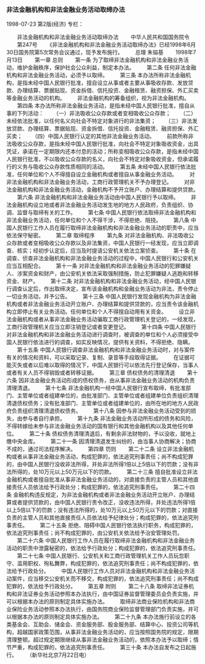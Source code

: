 ### 非法金融机构和非法金融业务活动取缔办法

1998-07-23
第2版(经济)
专栏：

　　非法金融机构和非法金融业务活动取缔办法
　　中华人民共和国国务院令
　　第247号
　　《非法金融机构和非法金融业务活动取缔办法》已经1998年6月30日国务院第5次常务会议通过，现予发布施行。
　　总理  朱镕基
　　1998年7月13日
　　第一章  总则
　　第一条  为了取缔非法金融机构和非法金融业务活动，维护金融秩序，保护社会公众利益，制定本办法。
　　第二条  任何非法金融机构和非法金融业务活动，必须予以取缔。
　　第三条  本办法所称非法金融机构，是指未经中国人民银行批准，擅自设立从事或者主要从事吸收存款、发放贷款、办理结算、票据贴现、资金拆借、信托投资、金融租赁、融资担保、外汇买卖等金融业务活动的机构。
　　非法金融机构的筹备组织，视为非法金融机构。
　　第四条  本办法所称非法金融业务活动，是指未经中国人民银行批准，擅自从事的下列活动：
　　（一）非法吸收公众存款或者变相吸收公众存款；
　　（二）未经依法批准，以任何名义向社会不特定对象进行的非法集资；
　　（三）非法发放贷款、办理结算、票据贴现、资金拆借、信托投资、金融租赁、融资担保、外汇买卖；
　　（四）中国人民银行认定的其他非法金融业务活动。
　　前款所称非法吸收公众存款，是指未经中国人民银行批准，向社会不特定对象吸收资金，出具凭证，承诺在一定期限内还本付息的活动；所称变相吸收公众存款，是指未经中国人民银行批准，不以吸收公众存款的名义，向社会不特定对象吸收资金，但承诺履行的义务与吸收公众存款性质相同的活动。
　　第五条  未经中国人民银行依法批准，任何单位和个人不得擅自设立金融机构或者擅自从事金融业务活动。
　　对非法金融机构和非法金融业务活动，工商行政管理机关不予办理登记。
　　对非法金融机构和非法金融业务活动，金融机构不予开立账户、办理结算和提供贷款。
　　第六条  非法金融机构和非法金融业务活动由中国人民银行予以取缔。
　　非法金融机构设立地或者非法金融业务活动发生地的地方人民政府，负责组织、协调、监督与取缔有关的工作。
　　第七条  中国人民银行依法取缔非法金融机构和非法金融业务活动，任何单位和个人不得干涉，不得拒绝、阻挠。
　　第八条  中国人民银行工作人员在履行取缔非法金融机构和非法金融业务活动的职责中，应当依法保守秘密。
　　第二章  取缔程序
　　第九条  对非法金融机构、非法吸收公众存款或者变相吸收公众存款以及非法集资，中国人民银行一经发现，应当立即调查、核实；经初步认定后，应当及时提请公安机关依法立案侦查。
　　第十条  在调查、侦查非法金融机构和非法金融业务活动的过程中，中国人民银行和公安机关应当互相配合。
　　第十一条  对非法金融机构和非法金融业务活动的犯罪嫌疑人、涉案资金和财产，由公安机关依法采取强制措施，防止犯罪嫌疑人逃跑和转移资金、财产。
　　第十二条  对非法金融机构和非法金融业务活动，经中国人民银行调查认定后，作出取缔决定，宣布该金融机构和金融业务活动为非法，责令停止一切业务活动，并予公告。
　　第十三条  中国人民银行发现金融机构为非法金融机构或者非法金融业务活动开立账户、办理结算和提供贷款的，应当责令该金融机构立即停止有关业务活动。任何单位和个人不得擅自动用有关资金。
　　设立非法金融机构或者从事非法金融业务活动骗取工商行政管理机关登记的，一经发现，工商行政管理机关应当立即注销登记或者变更登记。
　　第十四条  中国人民银行对非法金融机构和非法金融业务活动进行调查时，被调查的单位和个人必须接受中国人民银行依法进行的调查，如实反映情况，提供有关资料，不得拒绝、隐瞒。
　　第十五条  中国人民银行调查非法金融机构和非法金融业务活动时，对与案件有关的情况和资料，可以采取记录、复制、录音等手段取得证据。
　　在证据可能灭失或者以后难以取得的情况下，中国人民银行可以依法先行登记保存，当事人或者有关人员不得销毁或者转移证据。
　　第三章  债权债务的清理清退
　　第十六条  因非法金融业务活动形成的债权债务，由从事非法金融业务活动的机构负责清理清退。
　　第十七条  非法金融机构一经中国人民银行宣布取缔，有批准部门、主管单位或者组建单位的，由批准部门、主管单位或者组建单位负责组织清理清退债权债务；没有批准部门、主管单位或者组建单位的，由所在地的地方人民政府负责组织清理清退债权债务。
　　第十八条  因参与非法金融业务活动受到的损失，由参与者自行承担。
　　第十九条  非法金融业务活动所形成的债务和风险，不得转嫁给未参与非法金融业务活动的国有银行和其他金融机构以及其他任何单位。
　　第二十条  债权债务清理清退后，有剩余非法财物的，予以没收，就地上缴中央金库。
　　第二十一条  因清理清退发生纠纷的，由当事人协商解决；协商不成的，通过司法程序解决。
　　第四章  罚则
　　第二十二条  设立非法金融机构或者从事非法金融业务活动，构成犯罪的，依法追究刑事责任；尚不构成犯罪的，由中国人民银行没收非法所得，并处非法所得1倍以上5倍以下的罚款；没有非法所得的，处10万元以上50万元以下的罚款。
　　第二十三条  擅自批准设立非法金融机构或者擅自批准从事非法金融业务活动的，对直接负责的主管人员和其他直接责任人员依法给予行政处分；构成犯罪的，依法追究刑事责任。
　　第二十四条  金融机构违反规定，为非法金融机构或者非法金融业务活动开立账户、办理结算或者提供贷款的，由中国人民银行责令改正，没收违法所得，并处违法所得1倍以上5倍以下的罚款；没有违法所得的，处10万元以上50万元以下的罚款；对直接负责的主管人员和其他直接责任人员依法给予纪律处分；构成犯罪的，依法追究刑事责任。
　　第二十五条  拒绝、阻碍中国人民银行依法执行职务，构成犯罪的，依法追究刑事责任；尚不构成犯罪的，由公安机关依法给予治安管理处罚。
　　第二十六条  中国人民银行工作人员在履行取缔非法金融机构和非法金融业务活动的职责中泄露秘密的，依法给予行政处分；构成犯罪的，依法追究刑事责任。
　　第二十七条  中国人民银行、公安机关和工商行政管理机关工作人员玩忽职守、滥用职权、徇私舞弊，构成犯罪的，依法追究刑事责任；尚不构成犯罪的，依法给予行政处分。
　　中国人民银行工作人员对非法金融机构和非法金融业务活动案件，应当移交公安机关而不移交，构成犯罪的，依法追究刑事责任；尚不构成犯罪的，依法给予行政处分。
　　第五章  附则
　　第二十八条  取缔非法证券机构和非法证券业务活动参照本办法执行，由中国证券监督管理委员会负责实施，并可以根据本办法的原则制定具体实施办法。
　　取缔非法商业保险机构和非法商业保险业务活动参照本办法执行，由国务院商业保险监督管理部门负责实施，并可以根据本办法的原则制定具体实施办法。
　　第二十九条  本办法施行前设立的各类基金会、互助会、储金会、资金服务部、股金服务部、结算中心、投资公司等机构，超越国家政策范围，从事非法金融业务活动的，应当按照国务院的规定，限期清理整顿。超过规定期限继续从事非法金融业务活动的，依照本办法予以取缔；情节严重，构成犯罪的，依法追究刑事责任。
　　第三十条  本办法自发布之日起施行。
　　（新华社北京7月22日电）
